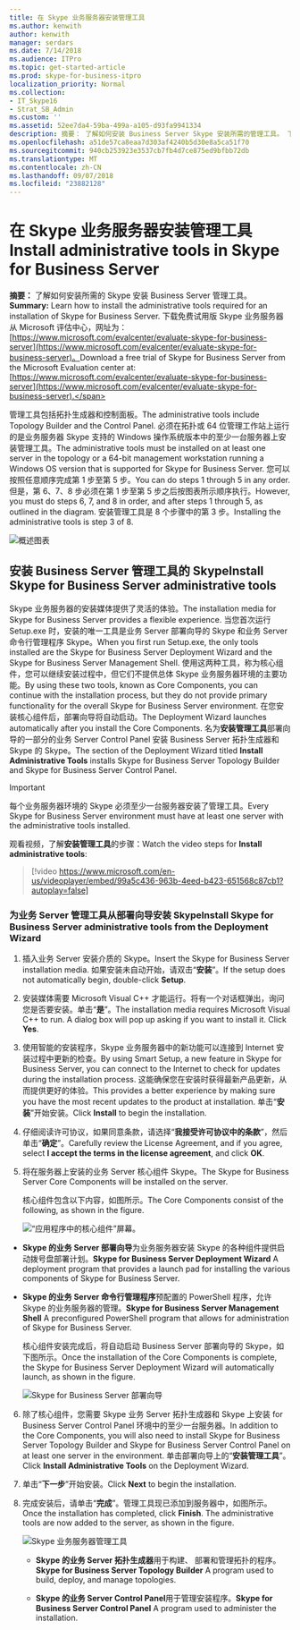 ```yaml
---
title: 在 Skype 业务服务器安装管理工具
ms.author: kenwith
author: kenwith
manager: serdars
ms.date: 7/14/2018
ms.audience: ITPro
ms.topic: get-started-article
ms.prod: skype-for-business-itpro
localization_priority: Normal
ms.collection:
- IT_Skype16
- Strat_SB_Admin
ms.custom: ''
ms.assetid: 52ee7da4-59ba-499a-a105-d93fa9941334
description: 摘要： 了解如何安装 Business Server Skype 安装所需的管理工具。 下载免费试用版 Skype 业务服务器从 Microsoft 评估中心，网址为： https://www.microsoft.com/evalcenter/evaluate-skype-for-business-server。
ms.openlocfilehash: a51de57ca8eaa7d303af4240b5d30e8a5ca51f70
ms.sourcegitcommit: 940cb253923e3537cb7fb4d7ce875ed9bfbb72db
ms.translationtype: MT
ms.contentlocale: zh-CN
ms.lasthandoff: 09/07/2018
ms.locfileid: "23882128"
---
```

# <a name="install-administrative-tools-in-skype-for-business-server"></a><span data-ttu-id="a54fd-104">在 Skype 业务服务器安装管理工具</span><span class="sxs-lookup"><span data-stu-id="a54fd-104">Install administrative tools in Skype for Business Server</span></span>
 
<span data-ttu-id="a54fd-105">**摘要：** 了解如何安装所需的 Skype 安装 Business Server 管理工具。</span><span class="sxs-lookup"><span data-stu-id="a54fd-105">**Summary:** Learn how to install the administrative tools required for an installation of Skype for Business Server.</span></span> <span data-ttu-id="a54fd-106">下载免费试用版 Skype 业务服务器从 Microsoft 评估中心，网址为： [https://www.microsoft.com/evalcenter/evaluate-skype-for-business-server](https://www.microsoft.com/evalcenter/evaluate-skype-for-business-server)。</span><span class="sxs-lookup"><span data-stu-id="a54fd-106">Download a free trial of Skype for Business Server from the Microsoft Evaluation center at: [https://www.microsoft.com/evalcenter/evaluate-skype-for-business-server](https://www.microsoft.com/evalcenter/evaluate-skype-for-business-server).</span></span>
  
<span data-ttu-id="a54fd-107">管理工具包括拓扑生成器和控制面板。</span><span class="sxs-lookup"><span data-stu-id="a54fd-107">The administrative tools include Topology Builder and the Control Panel.</span></span> <span data-ttu-id="a54fd-108">必须在拓扑或 64 位管理工作站上运行的是业务服务器 Skype 支持的 Windows 操作系统版本中的至少一台服务器上安装管理工具。</span><span class="sxs-lookup"><span data-stu-id="a54fd-108">The administrative tools must be installed on at least one server in the topology or a 64-bit management workstation running a Windows OS version that is supported for Skype for Business Server.</span></span> <span data-ttu-id="a54fd-109">您可以按照任意顺序完成第 1 步至第 5 步。</span><span class="sxs-lookup"><span data-stu-id="a54fd-109">You can do steps 1 through 5 in any order.</span></span> <span data-ttu-id="a54fd-110">但是，第 6、7、8 步必须在第 1 步至第 5 步之后按图表所示顺序执行。</span><span class="sxs-lookup"><span data-stu-id="a54fd-110">However, you must do steps 6, 7, and 8 in order, and after steps 1 through 5, as outlined in the diagram.</span></span> <span data-ttu-id="a54fd-111">安装管理工具是 8 个步骤中的第 3 步。</span><span class="sxs-lookup"><span data-stu-id="a54fd-111">Installing the administrative tools is step 3 of 8.</span></span>
  
![概述图表](../../media/d856afe8-4758-432f-bc45-e1956016419a.png)
  
## <a name="install-skype-for-business-server-administrative-tools"></a><span data-ttu-id="a54fd-113">安装 Business Server 管理工具的 Skype</span><span class="sxs-lookup"><span data-stu-id="a54fd-113">Install Skype for Business Server administrative tools</span></span>

<span data-ttu-id="a54fd-114">Skype 业务服务器的安装媒体提供了灵活的体验。</span><span class="sxs-lookup"><span data-stu-id="a54fd-114">The installation media for Skype for Business Server provides a flexible experience.</span></span> <span data-ttu-id="a54fd-115">当您首次运行 Setup.exe 时，安装的唯一工具是业务 Server 部署向导的 Skype 和业务 Server 命令行管理程序 Skype。</span><span class="sxs-lookup"><span data-stu-id="a54fd-115">When you first run Setup.exe, the only tools installed are the Skype for Business Server Deployment Wizard and the Skype for Business Server Management Shell.</span></span> <span data-ttu-id="a54fd-116">使用这两种工具，称为核心组件，您可以继续安装过程中，但它们不提供总体 Skype 业务服务器环境的主要功能。</span><span class="sxs-lookup"><span data-stu-id="a54fd-116">By using these two tools, known as Core Components, you can continue with the installation process, but they do not provide primary functionality for the overall Skype for Business Server environment.</span></span> <span data-ttu-id="a54fd-117">在您安装核心组件后，部署向导将自动启动。</span><span class="sxs-lookup"><span data-stu-id="a54fd-117">The Deployment Wizard launches automatically after you install the Core Components.</span></span> <span data-ttu-id="a54fd-118">名为**安装管理工具**部署向导的一部分的业务 Server Control Panel 安装 Business Server 拓扑生成器和 Skype 的 Skype。</span><span class="sxs-lookup"><span data-stu-id="a54fd-118">The section of the Deployment Wizard titled **Install Administrative Tools** installs Skype for Business Server Topology Builder and Skype for Business Server Control Panel.</span></span>
  
> [!IMPORTANT]
> <span data-ttu-id="a54fd-119">每个业务服务器环境的 Skype 必须至少一台服务器安装了管理工具。</span><span class="sxs-lookup"><span data-stu-id="a54fd-119">Every Skype for Business Server environment must have at least one server with the administrative tools installed.</span></span> 
  
<span data-ttu-id="a54fd-120">观看视频，了解**安装管理工具**的步骤：</span><span class="sxs-lookup"><span data-stu-id="a54fd-120">Watch the video steps for **Install administrative tools**:</span></span>
  
> [!video https://www.microsoft.com/en-us/videoplayer/embed/99a5c436-963b-4eed-b423-651568c87cb1?autoplay=false]
  
### <a name="install-skype-for-business-server-administrative-tools-from-the-deployment-wizard"></a><span data-ttu-id="a54fd-121">为业务 Server 管理工具从部署向导安装 Skype</span><span class="sxs-lookup"><span data-stu-id="a54fd-121">Install Skype for Business Server administrative tools from the Deployment Wizard</span></span>

1. <span data-ttu-id="a54fd-122">插入业务 Server 安装介质的 Skype。</span><span class="sxs-lookup"><span data-stu-id="a54fd-122">Insert the Skype for Business Server installation media.</span></span> <span data-ttu-id="a54fd-123">如果安装未自动开始，请双击“**安装**”。</span><span class="sxs-lookup"><span data-stu-id="a54fd-123">If the setup does not automatically begin, double-click **Setup**.</span></span>
    
2. <span data-ttu-id="a54fd-p106">安装媒体需要 Microsoft Visual C++ 才能运行。将有一个对话框弹出，询问您是否要安装。单击“**是**”。</span><span class="sxs-lookup"><span data-stu-id="a54fd-p106">The installation media requires Microsoft Visual C++ to run. A dialog box will pop up asking if you want to install it. Click **Yes**.</span></span>
    
3. <span data-ttu-id="a54fd-127">使用智能的安装程序，Skype 业务服务器中的新功能可以连接到 Internet 安装过程中更新的检查。</span><span class="sxs-lookup"><span data-stu-id="a54fd-127">By using Smart Setup, a new feature in Skype for Business Server, you can connect to the Internet to check for updates during the installation process.</span></span> <span data-ttu-id="a54fd-128">这能确保您在安装时获得最新产品更新，从而提供更好的体验。</span><span class="sxs-lookup"><span data-stu-id="a54fd-128">This provides a better experience by making sure you have the most recent updates to the product at installation.</span></span> <span data-ttu-id="a54fd-129">单击“**安装**”开始安装。</span><span class="sxs-lookup"><span data-stu-id="a54fd-129">Click **Install** to begin the installation.</span></span>
    
4. <span data-ttu-id="a54fd-130">仔细阅读许可协议，如果同意条款，请选择“**我接受许可协议中的条款**”，然后单击“**确定**”。</span><span class="sxs-lookup"><span data-stu-id="a54fd-130">Carefully review the License Agreement, and if you agree, select **I accept the terms in the license agreement**, and click **OK**.</span></span>
    
5. <span data-ttu-id="a54fd-131">将在服务器上安装的业务 Server 核心组件 Skype。</span><span class="sxs-lookup"><span data-stu-id="a54fd-131">The Skype for Business Server Core Components will be installed on the server.</span></span> 
    
    <span data-ttu-id="a54fd-132">核心组件包含以下内容，如图所示。</span><span class="sxs-lookup"><span data-stu-id="a54fd-132">The Core Components consist of the following, as shown in the figure.</span></span>
    
    ![“应用程序中的核心组件”屏幕。](../../media/0da1d983-4c4b-4b23-a196-c3bdba4857c6.png)
  
  - <span data-ttu-id="a54fd-134">**Skype 的业务 Server 部署向导**为业务服务器安装 Skype 的各种组件提供启动拨号盘部署计划。</span><span class="sxs-lookup"><span data-stu-id="a54fd-134">**Skype for Business Server Deployment Wizard** A deployment program that provides a launch pad for installing the various components of Skype for Business Server.</span></span>
    
  - <span data-ttu-id="a54fd-135">**Skype 的业务 Server 命令行管理程序**预配置的 PowerShell 程序，允许 Skype 的业务服务器的管理。</span><span class="sxs-lookup"><span data-stu-id="a54fd-135">**Skype for Business Server Management Shell** A preconfigured PowerShell program that allows for administration of Skype for Business Server.</span></span>
    
    <span data-ttu-id="a54fd-136">核心组件安装完成后，将自动启动 Business Server 部署向导的 Skype，如下图所示。</span><span class="sxs-lookup"><span data-stu-id="a54fd-136">Once the installation of the Core Components is complete, the Skype for Business Server Deployment Wizard will automatically launch, as shown in the figure.</span></span> 
    
    ![Skype for Business Server 部署向导](../../media/310c3437-83f9-48fa-a1e1-9fd09009fe31.png)
  
6. <span data-ttu-id="a54fd-138">除了核心组件，您需要 Skype 业务 Server 拓扑生成器和 Skype 上安装 for Business Server Control Panel 环境中的至少一台服务器。</span><span class="sxs-lookup"><span data-stu-id="a54fd-138">In addition to the Core Components, you will also need to install Skype for Business Server Topology Builder and Skype for Business Server Control Panel on at least one server in the environment.</span></span> <span data-ttu-id="a54fd-139">单击部署向导上的“**安装管理工具**”。</span><span class="sxs-lookup"><span data-stu-id="a54fd-139">Click **Install Administrative Tools** on the Deployment Wizard.</span></span>
    
7. <span data-ttu-id="a54fd-140">单击“**下一步**”开始安装。</span><span class="sxs-lookup"><span data-stu-id="a54fd-140">Click **Next** to begin the installation.</span></span>
    
8. <span data-ttu-id="a54fd-p109">完成安装后，请单击“**完成**”。管理工具现已添加到服务器中，如图所示。</span><span class="sxs-lookup"><span data-stu-id="a54fd-p109">Once the installation has completed, click **Finish**. The administrative tools are now added to the server, as shown in the figure.</span></span>
    
    ![Skype 业务服务器管理工具](../../media/760873dd-9c87-4efb-bf98-7162d876fd18.png)
  
   - <span data-ttu-id="a54fd-144">**Skype 的业务 Server 拓扑生成器**用于构建、 部署和管理拓扑的程序。</span><span class="sxs-lookup"><span data-stu-id="a54fd-144">**Skype for Business Server Topology Builder** A program used to build, deploy, and manage topologies.</span></span>
    
   - <span data-ttu-id="a54fd-145">**Skype 的业务 Server Control Panel**用于管理安装程序。</span><span class="sxs-lookup"><span data-stu-id="a54fd-145">**Skype for Business Server Control Panel** A program used to administer the installation.</span></span>
    

